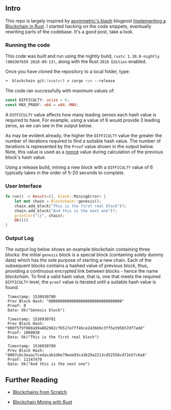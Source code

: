 
## Intro

This repo is largely inspired by [asymmetric's blagh](https://asymmetric.github.io) blogpost [Implementing a Blockchain in Rust](https://asymmetric.github.io/2018/02/11/blockchain-rust/). I started hacking on the code snippets, eventually rewriting parts of the codebase. It's a good post, take a look.

### Running the code

This code was built and run using the nightly build, `rustc 1.30.0-nightly (90d36fb59 2018-09-13)`, along with the Rust `2018 Edition` enabled.

Once you have cloned the repository to a local folder, type:

```zsh
➜  blockchain git:(master) ✗ cargo run --release
```

The code ran successfully with maximum values of:

```rust
const DIFFICULTY: usize = 6;
const MAX_PROOF: u64 = u64::MAX;
```

A `DIFFICULTY` value affects how many leading zeroes each hash value is required to have. For example, using a value of 6 would provide 3 leading zeros, as we can see in the output below. 

As may be evident already, the higher the `DIFFICULTY` value the greater the number of iterations required to find a suitable hash value. The number of iterations is represented by the `Proof` value shown in the output below. Note, this value is used as a [nonce](https://en.wikipedia.org/wiki/Cryptographic_nonce) value during calculation of the previous block's hash value.

Using a release build, mining a new block with a `DIFFICULTY` value of 6 typically takes in the order of 5-20 seconds to complete.

### User Interface

```rust
fn run() -> Result<(), block::MiningError> {
    let mut chain = Blockchain::genesis();
    chain.add_block("This is the first real block")?;
    chain.add_block("And this is the next one")?;
    println!("{}", chain);
    Ok(())
}
```

### Output Log

The output log below shows an example blockchain containing three blocks: the initial `genesis` block is a special block (containing solely dummy data) which has the sole purpose of starting a new chain. Each of the subsequent blocks contains a hashed value of previous block, thus, providing a continuous encrypted link between blocks - hence the name _blockchain_. To find a valid hash value, that is, one that meets the required `DIFFICULTY` level, the `proof` value is iterated until a suitable hash value is found.

```
 Timestamp: 1536930780
 Prev Block Hash: "00000000000000000000000000000000"
 Proof: 0
 Data: Ok("Genesis block")

 Timestamp: 1536930781
 Prev Block Hash: "000f5f9f888a99a862982cf6517e7ff4bce2436b9c3ff5e395b57df7add"
 Proof: 1060038
 Data: Ok("This is the first real block")

 Timestamp: 1536930789
 Prev Block Hash: "0007c6c3eaac7cedacab1d6e79eee93ca3b29a2213cd52558cd72e57c6a8"
 Proof: 11347470
 Data: Ok("And this is the next one")
```

## Further Reading

+ [Blockchains from Scratch](https://medium.com/mimir-blockchain/the-birds-the-bees-and-the-merkle-trees-ep-0-blockchains-from-scratch-3cedb1e669eb)

+ [Blockchain Mining with Rust](https://www.innoq.com/en/blog/blockchain-mining-with-rust/)